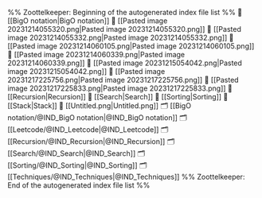 %% Zoottelkeeper: Beginning of the autogenerated index file list  %%
📄 [[BigO notation|BigO notation]]
📄 [[Pasted image 20231214055320.png|Pasted image 20231214055320.png]]
📄 [[Pasted image 20231214055332.png|Pasted image 20231214055332.png]]
📄 [[Pasted image 20231214060105.png|Pasted image 20231214060105.png]]
📄 [[Pasted image 20231214060339.png|Pasted image 20231214060339.png]]
📄 [[Pasted image 20231215054042.png|Pasted image 20231215054042.png]]
📄 [[Pasted image 20231217225756.png|Pasted image 20231217225756.png]]
📄 [[Pasted image 20231217225833.png|Pasted image 20231217225833.png]]
📄 [[Recursion|Recursion]]
📄 [[Search|Search]]
📄 [[Sorting|Sorting]]
📄 [[Stack|Stack]]
📄 [[Untitled.png|Untitled.png]]
🗂️ [[BigO notation/@IND_BigO notation|@IND_BigO notation]]
🗂️ [[Leetcode/@IND_Leetcode|@IND_Leetcode]]
🗂️ [[Recursion/@IND_Recursion|@IND_Recursion]]
🗂️ [[Search/@IND_Search|@IND_Search]]
🗂️ [[Sorting/@IND_Sorting|@IND_Sorting]]
🗂️ [[Techniques/@IND_Techniques|@IND_Techniques]]
%% Zoottelkeeper: End of the autogenerated index file list  %%

